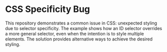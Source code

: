 # CSS Specificity Bug

This repository demonstrates a common issue in CSS: unexpected styling due to selector specificity.  The example shows how an ID selector overrides a more general selector, even when the intention is to style multiple elements.  The solution provides alternative ways to achieve the desired styling.